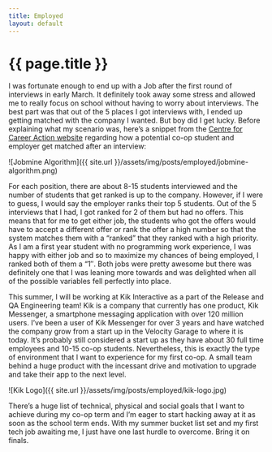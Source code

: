 ```yaml
---
title: Employed
layout: default
---
```

# {{ page.title }}

I was fortunate enough to end up with a Job after the first round of interviews in early March. It definitely took away some stress and allowed me to really focus on school without having to worry about interviews. The best part was that out of the 5 places I got interviews with, I ended up getting matched with the company I wanted. But boy did I get lucky. Before explaining what my scenario was, here’s a snippet from the [Centre for Career Action website](https://uwaterloo.ca/co-operative-education/get-hired/ranking-matching) regarding how a potential co-op student and employer get matched after an interview:

![Jobmine Algorithm]({{ site.url }}/assets/img/posts/employed/jobmine-algorithm.png)

For each position, there are about 8-15 students interviewed and the number of students that get ranked is up to the company. However, if I were to guess, I would say the employer ranks their top 5 students. Out of the 5 interviews that I had, I got ranked for 2 of them but had no offers. This means that for me to get either job, the students who got the offers would have to accept a different offer or rank the offer a high number so that the system matches them with a “ranked” that they ranked with a high priority. As I am a first year student with no programming work experience, I was happy with either job and so to maximize my chances of being employed, I ranked both of them a “1″. Both jobs were pretty awesome but there was definitely one that I was leaning more towards and was delighted when all of the possible variables fell perfectly into place.

This summer, I will be working at Kik Interactive as a part of the Release and QA Engineering team! Kik is a company that currently has one product, Kik Messenger, a smartphone messaging application with over 120 million users. I’ve been a user of Kik Messenger for over 3 years and have watched the company grow from a start up in the Velocity Garage to where it is today. It’s probably still considered a start up as they have about 30 full time employees and 10-15 co-op students. Nevertheless, this is exactly the type of environment that I want to experience for my first co-op. A small team behind a huge product with the incessant drive and motivation to upgrade and take their app to the next level.

![Kik Logo]({{ site.url }}/assets/img/posts/employed/kik-logo.jpg)
 
There’s a huge list of technical, physical and social goals that I want to achieve during my co-op term and I’m eager to start hacking away at it as soon as the school term ends. With my summer bucket list set and my first tech job awaiting me, I just have one last hurdle to overcome. Bring it on finals.
